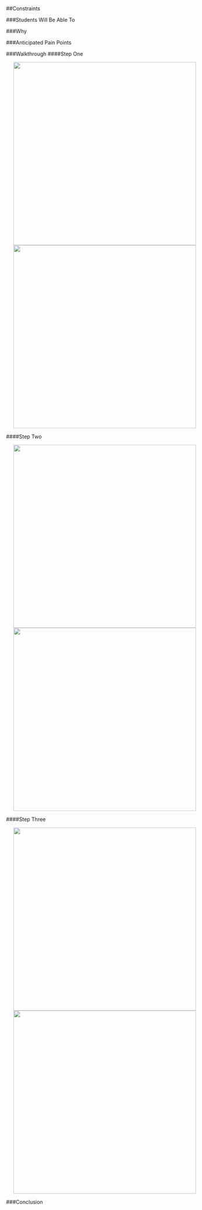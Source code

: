 ##Constraints


###Students Will Be Able To


###Why


###Anticipated Pain Points


###Walkthrough
####Step One
<p align="center">
  <img src="https://github.com/upperlinecode/intro-to-swift/blob/master/day-4/ConstraintsIntroduction/images/ipad-1.png?raw=true" height="500px" hspace="20">
  <img src="https://github.com/upperlinecode/intro-to-swift/blob/master/day-4/ConstraintsIntroduction/images/iphone-1.png?raw=true" height="500px" hspace="20">
</p>

####Step Two
<p align="center">
  <img src="https://github.com/upperlinecode/intro-to-swift/blob/master/day-4/ConstraintsIntroduction/images/ipad-2.png?raw=true" height="500px" hspace="20">
  <img src="https://github.com/upperlinecode/intro-to-swift/blob/master/day-4/ConstraintsIntroduction/images/iphone-2.png?raw=true" height="500px" hspace="20">
</p>

####Step Three
<p align="center">
  <img src="https://github.com/upperlinecode/intro-to-swift/blob/master/day-4/ConstraintsIntroduction/images/ipad-3.png?raw=true" height="500px" hspace="20">
  <img src="https://github.com/upperlinecode/intro-to-swift/blob/master/day-4/ConstraintsIntroduction/images/iphone-3.png?raw=true" height="500px" hspace="20">
</p>
###Conclusion


